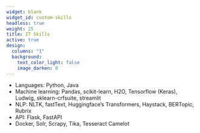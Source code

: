 ```yaml
---
widget: blank
widget_id: custom-skills
headless: true
weight: 25
title: IT Skills
active: true
design:
  columns: "1"
  background:
    text_color_light: false
    image_darken: 0
---
```


* Languages: Python, Java
* Machine learning: Pandas, scikit-learn, H2O, Tensorflow (Keras), Ludwig, sklearn-crfsuite, streamlit
* NLP: NLTK, fastText, Huggingface’s Transformers, Haystack, BERTopic, Rubrix
* API: Flask, FastAPI
* Docker, Solr, Scrapy, Tika, Tesseract Camelot
